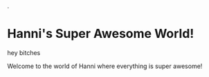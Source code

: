 <!DOCTYPE html>
<html>
<head>
<link rel=“stylesheet” type=“text/css” href=“main.css”>.</head>
  <h1>Hanni's Super Awesome World!</h1>
<body>
  <div id="demotext">hey bitches</div>
   <p>Welcome to the world of Hanni where everything is super awesome!</p>
</body>    


  
</html>
